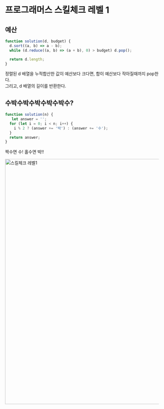 # 프로그래머스 스킬체크 레벨 1  

## 예산  
```js
function solution(d, budget) {
  d.sort((a, b) => a - b);
  while (d.reduce((a, b) => (a + b), 0) > budget) d.pop();

  return d.length;
}
```
정렬된 d 배열을 누적합산한 값이 예산보다 크다면, 합이 예산보다 작아질때까지 pop한다.  
그리고, d 배열의 길이를 반환한다.  


## 수박수박수박수박수박수?

```js
function solution(n) {
   let answer = '';
  for (let i = 0; i < n; i++) {
    i % 2 ? (answer += '박') : (answer += '수');
  }
  return answer;
}
```
짝수면 수! 홀수면 박!!  

<img width="800" alt="스킬체크 레벨1" src="https://user-images.githubusercontent.com/61978339/103207896-cbc0a000-4942-11eb-9336-2475a9e0344f.png">  
